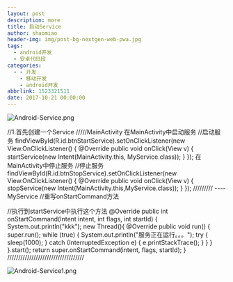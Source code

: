 ```yaml
---
layout: post
description: more
title: 启动Service
author: shaomiao
header-img: img/post-bg-nextgen-web-pwa.jpg
tags:
  - android开发
  - 安卓代码段
categories:
  - - 开发
    - 移动开发
    - android开发
abbrlink: 1523321511
date: 2017-10-21 00:00:00
---
```

![Android-Service.png](http://upload-images.jianshu.io/upload_images/2590671-e6c05212df4f01ac.png?imageMogr2/auto-orient/strip%7CimageView2/2/w/1240)

//1.首先创建一个Service
/////MainActivity
在MainActivity中启动服务
//启动服务
findViewById(R.id.btnStartService).setOnClickListener(new View.OnClickListener() {
	@Override
	public void onClick(View v) {
		startService(new Intent(MainActivity.this, MyService.class));
	}
});
在MainActivity中停止服务
//停止服务
findViewById(R.id.btnStopService).setOnClickListener(new View.OnClickListener() {
	@Override
	public void onClick(View v) {
		stopService(new Intent(MainActivity.this,MyService.class));
	}
});
/////////
----MyService
//重写onStartCommand方法

//执行到startService中执行这个方法
@Override
public int onStartCommand(Intent intent, int flags, int startId) {
	System.out.println("kkk");
	new Thread(){
		@Override
		public void run() {
			super.run();
			while (true) {
				System.out.println("服务正在运行。。。");
				try {
					sleep(1000);
				} catch (InterruptedException e) {
					e.printStackTrace();
				}
			}
		}
	}.start();
	return super.onStartCommand(intent, flags, startId);
}
///////////////////////////////////

![Android-Service1.png](http://upload-images.jianshu.io/upload_images/2590671-82af1fc5e59023ba.png?imageMogr2/auto-orient/strip%7CimageView2/2/w/1240)

